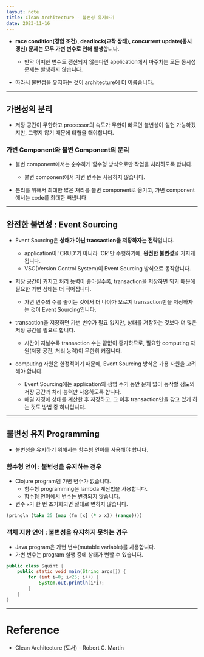 ```yaml
---
layout: note
title: Clean Architecture - 불변성 유지하기
date: 2023-11-16
---
```





- **race condition(경합 조건), deadlock(교착 상태), concurrent update(동시 갱신) 문제는 모두 가변 변수로 인해 발생**합니다.
    - 만약 어떠한 변수도 갱신되지 않는다면 application에서 마주치는 모든 동시성 문제는 발생하지 않습니다.

- 따라서 불변성을 유지하는 것이 architecture에 더 이롭습니다.




---




## 가변성의 분리

- 저장 공간이 무한하고 processor의 속도가 무한이 빠르면 불변성이 실현 가능하겠지만, 그렇지 않기 때문에 타협을 해야합니다.

### 가변 Component와 불변 Component의 분리

- 불변 component에서는 순수하게 함수형 방식으로만 작업을 처리하도록 합니다.
    - 불변 component에서 가변 변수는 사용하지 않습니다.

- 분리를 위해서 최대한 많은 처리를 불변 component로 옮기고, 가변 component에서는 code를 최대한 빼냅니다




---




## 완전한 불변성 : Event Sourcing

- Event Sourcing은 **상태가 아닌 tracsaction을 저장하자는 전략**입니다.
    - application이 'CRUD'가 아니라 'CR'만 수행하기에, **완전한 불변성**을 가지게 됩니다.
    - VSC(Version Control System)이 Event Sourcing 방식으로 동작합니다.

- 저장 공간이 커지고 처리 능력이 좋아질수록, transaction을 저장하면 되기 때문에 필요한 가변 상태는 더 적어집니다.
    - 가변 변수의 수를 줄이는 것에서 더 나아가 오로지 transaction만을 저장하자는 것이 Event Sourcing입니다.

- transaction을 저장하면 가변 변수가 필요 없지만, 상태를 저장하는 것보다 더 많은 저장 공간을 필요로 합니다.
    - 시간이 지날수록 transaction 수는 끝없이 증가하므로, 필요한 computing 자원(저장 공간, 처리 능력)이 무한히 커집니다.

- computing 자원은 한정적이기 때문에, Event Sourcing 방식은 가용 자원을 고려해야 합니다.
    - Event Sourcing에는 application의 생명 주기 동안 문제 없이 동작할 정도의 저장 공간과 처리 능력만 사용하도록 합니다.
    - 매일 자정에 상태를 계산한 후 저장하고, 그 이후 transaction만을 갖고 있게 하는 것도 방법 중 하나입니다.




---




## 불변성 유지 Programming

- 불변성을 유지하기 위해서는 함수형 언어를 사용해야 합니다.

### 함수형 언어 : 불변성을 유지하는 경우

- Clojure program엔 가변 변수가 없습니다.
    - 함수형 programming은 lambda 계산법을 사용합니다.
    - 함수형 언어에서 변수는 변경되지 않습니다.
- 변수 `x`가 한 번 초기화되면 절대로 변하지 않습니다.

```clojure
(pringln (take 25 (map (fm [x] (* x x)) (range))))
```

### 객체 지향 언어 : 불변셩을 유지하지 못하는 경우

- Java program은 가변 변수(mutable variable)를 사용합니다.
- 가변 변수는 program 실행 중에 상태가 변할 수 있습니다.

```java
public class Squint {
    public static void main(String args[]) {
        for (int i=0; i<25; i++) {
            System.out.println(i*i);
        }
    }
}
```




---




# Reference

- Clean Architecture (도서) - Robert C. Martin
